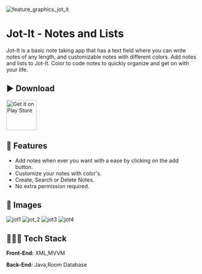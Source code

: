 ![feature_graphics_jot_it](https://user-images.githubusercontent.com/80090908/139118210-dd12d488-67de-4f20-a248-2ed27a9d51d5.png)


# Jot-It - Notes and Lists

Jot-It is a basic note taking app that has a text field where you can write notes of any length, and customizable notes with different colors. Add notes and lists to Jot-It. Color to code notes to quickly organize and get on with your life.

## ▶️ Download 

[<img src="https://play.google.com/intl/en_us/badges/images/generic/en_badge_web_generic.png"
      alt="Get it on Play Store"
      height="80">](https://play.google.com/store/apps/details?id=com.geekym.notedown)

## 🚀 Features

- Add notes when ever you want with a ease by clicking on the add button.
- Customize your notes with color's.
- Create, Search or Delete Notes.
- No extra permission required.

## 👀 Images 

![jot1](https://user-images.githubusercontent.com/80090908/139118334-211091d5-7482-4cc8-b3d4-24ebd63fc0a3.png)   ![jot_2](https://user-images.githubusercontent.com/80090908/139118352-82155ee3-bd90-4e76-87cb-283f33052e80.png)  ![jot3](https://user-images.githubusercontent.com/80090908/139118423-cbf36371-7638-46d1-8d8c-5637f9e92b48.png)  ![jot4](https://user-images.githubusercontent.com/80090908/139118453-3ddd367b-cb7a-42a6-b0dd-ae4ee1fa2208.png)


## 👨🏽‍💻 Tech Stack

**Front-End:** XML,MVVM

**Back-End:** Java,Room Database

